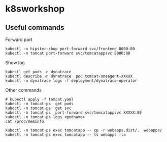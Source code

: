 # k8sworkshop


## Useful commands
Forward port

    kubectl -n hipster-shop port-forward svc/frontend 8000:80
    kubectl -n tomcat port-forward svc/tomcatappsvc 8080:80

Show log

    kubectl get pods -n dynatrace
    kubectl describe -n dynatrace  pod tomcat-oneagent-XXXXX
    kubectl -n dynatrace logs -f deployment/dynatrace-operator
    
Other commands

    # kubectl apply -f tomcat.yaml
    kubectl -n tomcat-ps  get pods
    kubectl -n tomcat-ps  get svc
    kubectl -n tomcat-ps  port-forward svc/tomcatappsvc XXXXX:80
    kubectl -n tomcat-ps logs <podname>
    cat /proc/meminfo

    kubectl -n tomcat-ps exec tomcatapp -- cp -r webapps.dist/.  webapps/
    kubectl -n tomcat-ps exec tomcatapp -- ls webapps -la
